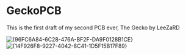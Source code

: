 # GeckoPCB

This is the first draft of my second PCB ever, The Gecko by LeeZaRD

![{96FC6A84-6C28-476A-BF2F-DA9F0128B1CE}](https://github.com/user-attachments/assets/7da1a929-cbdb-4804-8894-11c67d2c2676)
![{14F926F8-9227-4042-8C41-1D5F15B17F89}](https://github.com/user-attachments/assets/dee8f088-b4fc-4f19-b11c-856f4547b17d)


